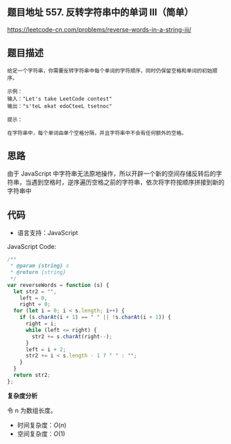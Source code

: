## 题目地址 557. 反转字符串中的单词 III（简单）

https://leetcode-cn.com/problems/reverse-words-in-a-string-iii/

## 题目描述

```
给定一个字符串，你需要反转字符串中每个单词的字符顺序，同时仍保留空格和单词的初始顺序。

示例：
输入："Let's take LeetCode contest"
输出："s'teL ekat edoCteeL tsetnoc"

提示：

在字符串中，每个单词由单个空格分隔，并且字符串中不会有任何额外的空格。
```

## 思路

由于 JavaScript 中字符串无法原地操作，所以开辟一个新的空间存储反转后的字符串，当遇到空格时，逆序遍历空格之前的字符串，依次将字符按顺序拼接到新的字符串中

## 代码

- 语言支持：JavaScript

JavaScript Code:

```javascript
/**
 * @param {string} s
 * @return {string}
 */
var reverseWords = function (s) {
  let str2 = "",
    left = 0,
    right = 0;
  for (let i = 0; i < s.length; i++) {
    if (s.charAt(i + 1) == " " || !s.charAt(i + 1)) {
      right = i;
      while (left <= right) {
        str2 += s.charAt(right--);
      }
      left = i + 2;
      str2 += i < s.length - 1 ? " " : "";
    }
  }
  return str2;
};
```

**复杂度分析**

令 n 为数组长度。

- 时间复杂度：$O(n)$
- 空间复杂度：$O(1)$
